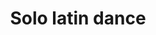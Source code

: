 ---
layout: "pages/courses/solo-latin-dance.njk"

title: 'Solo latin dance'
description: 'Vyzkoušejte Solo Latin Dance v Tanečním studiu Ká. Kombinace latinskoamerických rytmů a posilovacích cviků pro radost z tance a endorfiny.'
permalink: 'tanecni-kurzy/solo-latin-dance/'

eleventyNavigation:
  key: Solo latin dance
  parent: Taneční kurzy
  order: 200


landing:
  breadcrumbs:
    - title: Domů
      url: /

    - title: Solo latin dance

  
contentOne:
  topper: Solo latin dance
  heading: Přihlaste se na lekce solo latin dance

  text:
    - paragraph: Objevte kouzlo latinsko-amerických rytmů, které vás okamžitě vtáhnou do pohybu. Solo Latin Dance je unikátní spojení tanečních kroků a posilovacích cviků v jednom – zábava a kondice v dokonalé rovnováze. V našich lekcích se setkáte s prvky salsy, bachaty, merengue, samby, cha-chy, reggaetonu či rumby, ale také s tanečními styly, jako je flamenco, afro nebo hip hop.

    - paragraph: Cvičení probíhá formou dynamických choreografií, které se v kratších či delších intervalech opakují, takže si postupně osvojíte jednotlivé kroky a přitom se pořádně zapotíte.

    - paragraph: Přijďte si užít radost z pohybu, uvolnit hlavu a odnést si domů porci endorfinů, která vám zlepší náladu na celý den.

  cta: Rezervace
  ctaUrl: https://rezervace.tanecnistudioka.cz/

  imageUrl: /assets/images/courses/solo_latino_dance.png
  imageAlt: Lekce solo latin dance
---